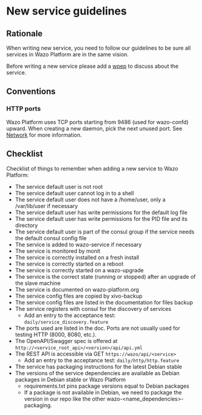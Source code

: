 # New service guidelines

## Rationale

When writing new service, you need to follow our guidelines to be sure all services in Wazo Platform are in the same vision.

Before writing a new service please add a [wpep](https://github.com/wazo-platform/wpep) to discuss about the service.

## Conventions

### HTTP ports

Wazo Platform uses TCP ports starting from 9486 (used for wazo-confd) upward. When creating a new daemon, pick the next unused port.
See [Network](/uc-doc/contributors/network) for more information.


## Checklist

Checklist of things to remember when adding a new service to Wazo Platform:

- The service default user is not root
- The service default user cannot log in to a shell
- The service default user does not have a /home/user, only a /var/lib/user if necessary
- The service default user has write permissions for the default log file
- The service default user has write permissions for the PID file and its directory
- The service default user is part of the consul group if the service needs the default consul config file
- The service is added to wazo-service if necessary
- The service is monitored by monit
- The service is correctly installed on a fresh install
- The service is correctly started on a reboot
- The service is correctly started on a wazo-upgrade
- The service is the correct state (running or stopped) after an upgrade of the slave machine
- The service is documented on wazo-platform.org
- The service config files are copied by xivo-backup
- The service config files are listed in the documentation for files backup
- The service registers with consul for the discovery of services
  - Add an entry to the acceptance test: `daily/service_discovery.feature`
- The ports used are listed in the doc. Ports are not usually used for testing HTTP (8000, 8080, etc.).
- The OpenAPI/Swagger spec is offered at `http://<service_root_api>/<version>/api/api.yml`
- The REST API is accessible via GET `https://wazo/api/<service>`
  - Add an entry to the acceptance test: `daily/http/http.feature`
- The service has packaging instructions for the latest Debian stable
- The versions of the service dependencies are available as Debian packages in Debian stable or Wazo Platform
  - requirements.txt pins package versions equal to Debian packages
  - If a package is not available in Debian, we need to package the version in our repo like the other wazo-<name_dependencies>-packaging.
